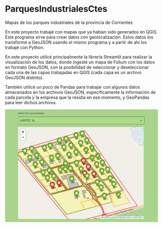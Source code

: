 # ParquesIndustrialesCtes
Mapas de los parques industriales de la provincia de Corrientes

En este proyecto trabajé con mapas que ya habían sido generados en QGIS. Este programa sirve para crear datos con geolocalización. Estos datos los transformé a GeoJSON usando el mismo programa y a partir de ahí los trabajé con Python.

En este proyecto utilicé principalmente la librería Streamlit para realizar la visualización de los datos, donde ingesté un mapa de Folium con los datos en formato GeoJSON, con la posibilidad de seleccionar y deseleccionar cada una de las capas trabajadas en QGIS (cada capa es un archivo GeoJSON distinto).

También utilicé un poco de Pandas para trabajar con algunos datos almacenados en los archivos GeoJSON, específicamente la información de cada parcela y la empresa que la residía en ese momento, y GeoPandas para leer dichos archivos.

![Imagen del resultado](https://github.com/pacokrapo/ParquesIndustrialesCtes/blob/main/imagenes/Parque%20Santa%20Rosa.png)

